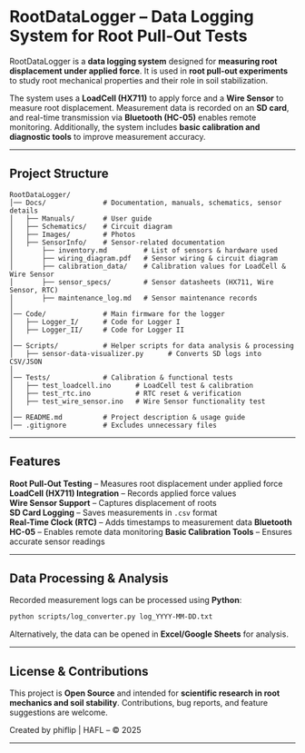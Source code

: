 # RootDataLogger – Data Logging System for Root Pull-Out Tests

RootDataLogger is a **data logging system** designed for **measuring root displacement under applied force**. It is used in **root pull-out experiments** to study root mechanical properties and their role in soil stabilization.

The system uses a **LoadCell (HX711)** to apply force and a **Wire Sensor** to measure root displacement. Measurement data is recorded on an **SD card**, and real-time transmission via **Bluetooth (HC-05)** enables remote monitoring. Additionally, the system includes **basic calibration and diagnostic tools** to improve measurement accuracy.

---

## **Project Structure**
```plaintext
RootDataLogger/
│── Docs/              # Documentation, manuals, schematics, sensor details
│   ├── Manuals/       # User guide
│   ├── Schematics/    # Circuit diagram
│   ├── Images/        # Photos
│   ├── SensorInfo/    # Sensor-related documentation
│       ├── inventory.md         # List of sensors & hardware used
│       ├── wiring_diagram.pdf   # Sensor wiring & circuit diagram
│       ├── calibration_data/    # Calibration values for LoadCell & Wire Sensor
│       ├── sensor_specs/        # Sensor datasheets (HX711, Wire Sensor, RTC)
│       ├── maintenance_log.md   # Sensor maintenance records
│
│── Code/              # Main firmware for the logger
│   ├── Logger_I/      # Code for Logger I
│   ├── Logger_II/     # Code for Logger II
│
│── Scripts/           # Helper scripts for data analysis & processing
│   ├── sensor-data-visualizer.py      # Converts SD logs into CSV/JSON
│
│── Tests/             # Calibration & functional tests
│   ├── test_loadcell.ino      # LoadCell test & calibration
│   ├── test_rtc.ino           # RTC reset & verification
│   ├── test_wire_sensor.ino   # Wire Sensor functionality test
│
│── README.md          # Project description & usage guide
│── .gitignore         # Excludes unnecessary files
```

---

## **Features**
**Root Pull-Out Testing** – Measures root displacement under applied force  
**LoadCell (HX711) Integration** – Records applied force values  
**Wire Sensor Support** – Captures displacement of roots  
**SD Card Logging** – Saves measurements in `.csv` format  
**Real-Time Clock (RTC)** – Adds timestamps to measurement data 
**Bluetooth HC-05** – Enables remote data monitoring
**Basic Calibration Tools** – Ensures accurate sensor readings

---

## **Data Processing & Analysis**
Recorded measurement logs can be processed using **Python**:
```bash
python scripts/log_converter.py log_YYYY-MM-DD.txt
```
Alternatively, the data can be opened in **Excel/Google Sheets** for analysis.

---

## **License & Contributions**
This project is **Open Source** and intended for **scientific research in root mechanics and soil stability**. Contributions, bug reports, and feature suggestions are welcome.  

Created by phiflip | HAFL – © 2025

---
